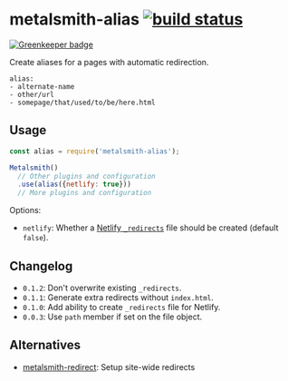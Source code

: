 # metalsmith-alias [![build status](https://travis-ci.org/fortes/metalsmith-alias.svg?branch=master)](https://travis-ci.org/fortes/metalsmith-alias)

[![Greenkeeper badge](https://badges.greenkeeper.io/fortes/metalsmith-alias.svg)](https://greenkeeper.io/)

Create aliases for a pages with automatic redirection.

```
alias:
- alternate-name
- other/url
- somepage/that/used/to/be/here.html
```

## Usage

```js
const alias = require('metalsmith-alias');

Metalsmith()
  // Other plugins and configuration
  .use(alias({netlify: true}))
  // More plugins and configuration
```

Options:

* `netlify`: Whether a [Netlify `_redirects`](https://www.netlify.com/docs/redirects/) file should be created (default `false`).

## Changelog

* `0.1.2`: Don't overwrite existing `_redirects`.
* `0.1.1`: Generate extra redirects without `index.html`.
* `0.1.0`: Add ability to create `_redirects` file for Netlify.
* `0.0.3`: Use `path` member if set on the file object.

## Alternatives

* [metalsmith-redirect](https://github.com/aymericbeaumet/metalsmith-redirect): Setup site-wide redirects
